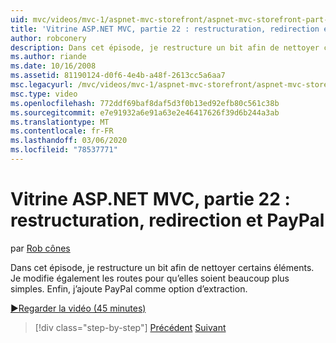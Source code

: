 ```yaml
---
uid: mvc/videos/mvc-1/aspnet-mvc-storefront/aspnet-mvc-storefront-part-22-restructuring-rerouting-and-paypal
title: 'Vitrine ASP.NET MVC, partie 22 : restructuration, redirection et PayPal | Microsoft Docs'
author: robconery
description: Dans cet épisode, je restructure un bit afin de nettoyer certains éléments. Je modifie également les routes pour qu’elles soient beaucoup plus simples. Enfin, j’ajoute PayPal comme Optio d’extraction...
ms.author: riande
ms.date: 10/16/2008
ms.assetid: 81190124-d0f6-4e4b-a48f-2613cc5a6aa7
msc.legacyurl: /mvc/videos/mvc-1/aspnet-mvc-storefront/aspnet-mvc-storefront-part-22-restructuring-rerouting-and-paypal
msc.type: video
ms.openlocfilehash: 772ddf69baf8daf5d3f0b13ed92efb80c561c38b
ms.sourcegitcommit: e7e91932a6e91a63e2e46417626f39d6b244a3ab
ms.translationtype: MT
ms.contentlocale: fr-FR
ms.lasthandoff: 03/06/2020
ms.locfileid: "78537771"
---
```

# <a name="aspnet-mvc-storefront-part-22-restructuring-rerouting-and-paypal"></a>Vitrine ASP.NET MVC, partie 22 : restructuration, redirection et PayPal

par [Rob cônes](https://github.com/robconery)

Dans cet épisode, je restructure un bit afin de nettoyer certains éléments. Je modifie également les routes pour qu’elles soient beaucoup plus simples. Enfin, j’ajoute PayPal comme option d’extraction.

[&#9654;Regarder la vidéo (45 minutes)](https://channel9.msdn.com/Blogs/ASP-NET-Site-Videos/aspnet-mvc-storefront-part-22-restructuring-rerouting-and-paypal)

> [!div class="step-by-step"]
> [Précédent](aspnet-mvc-storefront-part-21-order-manager-and-personalization.md)
> [Suivant](aspnet-mvc-storefront-part-23-getting-started-with-domain-driven-design.md)
